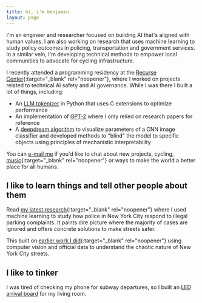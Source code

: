 ```yaml
---
title: hi, i'm benjamin
layout: page
---
```


I'm an engineer and researcher focused on building AI that's aligned with human values. I am also working on research that uses machine learning to study policy outcomes in policing, transportation and government services. In a similar vein, I'm developing technical methods to empower local communities to advocate for cycling infrastructure.

I recently attended a programming residency at the [Recurse Center](https://www.recurse.com){:target="_blank" rel="noopener"}, where I worked on projects related to technical AI safety and AI governance. While I was there I built a lot of things, including:

- An [LLM tokenizer](/posts/bytephase.md) in Python that uses C extensions to optimize performance
- An implementation of [GPT-2](https://github.com/benarnav/gpt2) where I only relied on research papers for reference
- A [deepdream algorithm](/posts/dream_mech_interp.md) to visualize parameters of a CNN image classifier and developed methods to "blind" the model to specific objects using principles of mechanistic interpretability

You can [e-mail me](mailto:contact_arnav.darkened639@8alias.com) if you'd like to chat about
new projects, cycling, [music](https://www.youtube.com/watch?v=OKgYJnBCjXk){:target="_blank" rel="noopener"} or ways to make the world a better place for all humans.

## I like to learn things and tell other people about them

Read [my latest research](https://papers.ssrn.com/sol3/papers.cfm?abstract_id=4974275){:target="_blank" rel="noopener"} where I used machine learning to study how police in New York City respond to illegal parking complaints. It paints dire picture where the majority of cases are ignored and offers concrete solutions to make streets safer.

This built on [earlier work I did](https://www.vitalcitynyc.org/articles/the-lawless-state-of-new-yorks-streets){:target="_blank" rel="noopener"} using computer vision and official data to understand the chaotic nature of New York City streets.

## I like to tinker

I was tired of checking my phone for subway departures, so I built an [LED arrival board](posts/arrivals_rgb_display.md) for my living room.
